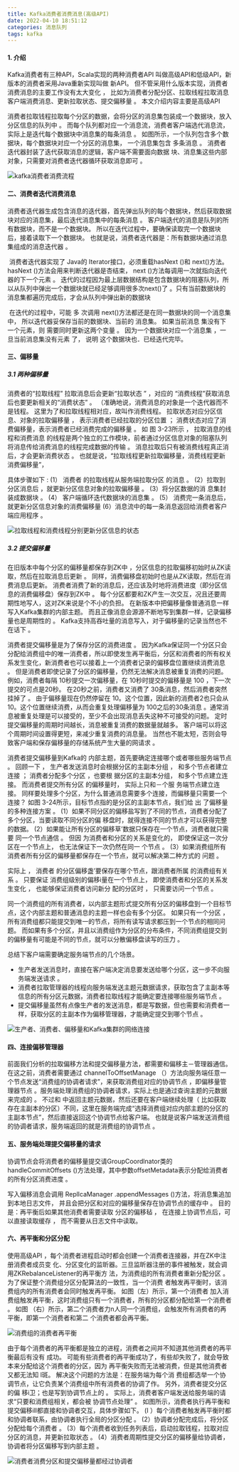 ```yaml
---
title: Kafka消费者消费消息(高级API)
date: 2022-04-10 18:51:12
categories: 消息队列
tags: kafka
---
```


#### 1. 介绍

Kafka消费者有三种API，Scala实现的两种消费者API 叫做高级API和低级API，新版本的消费者采用Java重新实现叫做 新API。 但不管采用什么版本实现，消费者消费消息的主要工作没有太大变化 ， 比如为消费者分配分区、拉取线程拉取消息客户端消费消息、更新拉取状态、提交偏移量 。  本文介绍内容主要是高级API

消费者拉取钱程拉取每个分区的数据，会将分区的消息集包装成一个数据块，放入分区信息的队列中 。 而每个队列都对应一个消息流，消费者客户端选代消息流，实际上是迭代每个数据块中消息集的每条消息 。
如图所示，一个队列包含多个数据块，每个数据块对应一个分区的消息集， 一个消息集包含
多条消息 。 消费者迭代器封装了迭代获取消息的逻辑，客户端不需要面向数据
块、消息集这些内部对象，只需要对消费者迭代器循环获取消息即可 。  

![kafka消费者消费流程](https://yusp-spin.github.io/photo/kafka-consumer.png)



#### 二、消费者迭代消费消息

​	消费者迭代器生成包含消息的迭代器，首先弹出队列的每个数据块，然后获取数据块对应的消息集，最后迭代消息集中的每条消息 。 客户端迭代的消息是队列的所有数据块，而不是一个数据块。 所以在迭代过程中，要确保读取完一个数据块后，接着读取下一个数据块。 也就是说，消费者迭代器是：所有数据块通过消息集组成的消息迭代器  。

​	消费者迭代器实现了 Java的 Iterator接口，必须重载hasNext ()和 next()方法。 hasNext ()方法会用来判断迭代器是杏结束， next ()方法每调用一次就指向迭代器的下一个元素 。 迭代的过程因为最上层数据结构是包含数据块的阻塞队列，所以从队列中弹出一个数据块就已经足够调用很多次next()了 。只有当前数据块的消息集都遍历完成后，才会从队列中弹出新的数据块  

​	在迭代的过程中，可能 多 次调用 next()方法都还是在同一数据块的同一个消息集 中， 所以迭代器妥保存当前的数据块、当前的 消息集。 如果当前消息 集没有下一个元素，则 需要同时更新这两个变量 。 因为一个数据块对应一个消息集 ，一旦当前消息集没有元素 了， 说明 这个数据块也．已经迭代完毕。  



#### 三、偏移量

##### 3.1 两种偏移量

消费者的“拉取线程” 拉取消息后会更新“拉取状态 ” ，对应的 “消费线程”获取消息后也要更新相关的“消费状态” 。 （准确地说，消费消息的对象是一个迭代器而不是钱程。 这里为了和拉取线程相对应，故叫作消费线程。  拉取状态对应分区信息、对象的拉取偏移量 ， 表示消费者已经拉取的分区位置 ； 消费状态对应了消费偏移量，表示消费者已经消费完成的偏移量 。
如 图 3-23所示 ， 拉取消息的线程和消费消息 的线程是两个独立的工作模块，前者通过分区信息对象的阻塞队列将消息传给消费消息的线程完成数据的传输 。 消息拉取后只有被消费线程真正消后，才会更新消费状态 。 也就是说，“拉取线程更新拉取偏移量，消费线程更新消费偏移量”，

具体步骤如下 :
(1） 消费者 的拉取线程从服务端拉取分区 的消息 。
(2）拉取到分区消息后 ，就更新分区信息对象的拉取偏移量 。 
(3）将分区数据的消 息集封装成数据块 。
(4） 客户端循环迭代数据块的消息集 。 
(5） 消费完一条消息后，就更新分区信息对象的消费偏移量
(6）消息流中的每一条消息返回给消费者客户端应用程序 。

![拉取线程和消费线程分别更新分区信息的状态](https://yusp-spin.github.io/photo/kafka-offset.png)



##### 3.2 提交偏移量

在旧版本中每个分区的偏移量都保存到ZK中  ，分区信息的拉取偏移初始时从ZK读取，然后在拉取消息后更新 。 同样，消费偏移盘初始时也是从ZK读取，然后在消费消息后更新。 消费者消费了新的消息后，还应该及时地将消费进度（即分区信息的消费偏移盘）保存到ZK中 。  每个分区都要和ZK产生一次交互，况且还要周期性地写人，这对ZK来说是个不小的负担。 在新版本中把偏移量像普通消息一样写入Kafka集群的内部主题。 而且正像消息会源源不断地写到集群一样，记录偏移量也是周期性的 。 Kafka支持高吞吐量的消息写入，对于偏移量的记录当然也不在话下 。  

消费者提交偏移量是为了保存分区的消费进度 。 因为Kafka保证同一个分区只会分配给消费组中的唯一消费者，所以即使发生再平衡后，分区和消费者的所有权关系发生变化，新消费者也可以接着上一个消费者记录的偏移盘位置继续消费消息 。
但是消费者即使记录了分区的偏移量，仍然无法解决消息被重复消费的问题。 例如，消费者每隔 10秒提交一次偏移量，在 10秒时提交的偏移量是 100 ，下一次提交的可点是20秒。 在20秒之前，消费者又消费了 30条消息，然后消费者突然挂掉了 。 由于偏移量现在仍然停留在 10。这个位置，因此新的消费者2也只会从 10。这个位置继续消费，从而会重复处理偏移量为 100之后的30条消息 。通常消息被重复处理是可以接受的，至少不会出现消息丢失这种不可接受的问题。 定时提交偏移量的周期时间越长，消息被重复消费的数据量就越多。 客户端可以将这个周期时间设置得更短，来减少重复消费的消息量。 当然也不能太短，否则会导致客户端和保存偏移量的存储系统产生大量的网请求 。  



消费者提交偏移量到Kafka的 内部主题，首先要确定连接哪个或者哪些服务端节点 。 回顾一下 ，
生产者发送消息时会根据分区的主副本分组 ， 和多个节点者建立连接 ； 消费者分配多个分区 ，也要根
据分区的主副本分组， 和多个节点建立连接。 而消费者提交所有分区 的偏移量时， 实际上只和－个服
务端节点建立连接。 同样要处理多个分区，为什么普通消息需要多个连接，而偏移量只需要一个连接？
如图 3-24所示，目标节点指的是分区的主副本节点，我们给 出 了偏移量的多种连接方案 。
(1）如果不同分区的偏移盐写到了不同的节点，消费者分配了多个分区，当要读取不同分区的偏
移盘时，就得连接不同的节点才可以获得完整的数据。
(2）如果能让所有分区的偏移草’数据只保存在一个节点，消费者就只需要 同一个节点通信 。 但因
为消费者和分区的关系是变化的， 即使保证这一次分区在一个节点上， 也无法保证下一次仍然在同一
个节点 。
(3）如果消费组所有消费者所有分区的偏移量都保存在一个节点，就可以解决第二种方式的 问题 。

实际上 ， 消费者 的分区偏移盏’要保存在哪个节点，跟消费者所属 的消费组有关系 。 只要保证
消费组级别的偏移i量在一个节点上， 即使消费者和分区的关系发生变化 ， 也能够保证消费者访问新分
配的分区时 ， 只需要访问一个节点 。  

同一个消费组的所有消费者，以内部主题形式提交所有分区的偏移盘到一个目标节点，这个内部主题和普通消息的主题一样也会有多个分区。 如果只有一个分区 ，所有消费组都只能提交到唯一的节点，将所有读写请求都压到一个节点的相同问题。 而如果有多个分区，并且以消费组作为分区的分布条件，不同消费组提交到的偏移量有可能是不同的节点，就可以分散偏移盘读写的压力 。  



总结下客户端需要确定服务端节点的几个场景。  

- 生产者发送消息时，直接在客户端决定消息要发送给哪个分区，这一步不向服务端发送请求 。
- 消费者拉取管理器的线程向服务端发送主题元数据请求，获取包含了主副本等信息的所有分区元数据，消费者拉取线程才能确定要连接哪些服务端节点 。
- 提交偏移量虽然有点像生产者的发送消息，都是写数据，但也需要和消费者一样，获取分区的主副本作为偏移管理器，才能确定提交到哪个节点 。  

![生产者、消费者、偏移量和Kafka集群的网络连接  ](https://yusp-spin.github.io/photo/kafka-connect.png)



#### 四、连接偏移管理器

前面我们分析的拉取偏移方法和提交偏移量方法，都需要和偏移主－管理器通信。 在这之前，消费者需要通过 channelToOffsetManage （）方法向服务端任意一个节点发送“消费组的协调者请求”，来获取消费组对应的协调节点 ，即偏移量管理器节点 。服务端处理消费组的协调者请求，实际上也是通过查询主题的元数据来完成的 。 不过和 中返回主题元数据，然后还要在客户端继续处理（ 比如获取存在主副本的分区）不同，这里在服务端完成“选择消费组对应内部主题的分区的主副本节点”，然后直接返回这个协调节点给客户端。 也就是说客户端发送消费组的协调者请求，服务端返回的就是消费组的协调节点 。 



#### 五、服务端处理提交偏移量的请求   

协调节点会将消费者的偏移量提交请GroupCoordlnator类的 handleCommitOffsets ()方法处理，其中参数offsetMetadata表示分配给消费者的所有分区消费进度 。  

写入偏移消息会调用 RepllcaManager .appendMessages ()方法，将消息集追加到本地日志文件，
并且会把分区和对应的偏移量保存在协调节点的缓存中 。 目的是：再平衡后如果其他消费者需要读取
分区的偏移毡 ， 在连接上协调节点后，可以直接读取缓存 ， 而不需要从日志文件中读取。  



#### 六、再平衡和分区分配

使用高级APl ，每个消费者进程启动时都会创建一个消费者连接器，并在ZK中注册消费者成员变
化、分区变化的监昕器。三旦监昕器注册的事件被触发，就会调用ZKRebalanceListener的再平衡方
法，为消费组的所有消费者重新分配分区 。 为了保证整个消费组分区分配算法的一致性，当一个消费
者触发再平衡时，该消费组内的所有消费者会同时触发再平衡。 如图（左）所示，第一个消费者
加入消费组触发再平衡，这时消费组只有一个消费者，所有的分区都分配给第一个消费者 。 如图
（右）所示，第二个消费者力n人同一个消费组，会触发所有消费者的再平衡，即第一个消费者和第二
个消费者都会再平衡。  

![消费组的消费者再平衡](https://yusp-spin.github.io/photo/kafka-rebalance.png)



由于每个消费者的再平衡都是独立的进程，消费者之间并不知道其他消费者的再平衡最后有没有
成功。 可能有些消费者的再平衡成功了，有些却失败了，就会导致本来分配给这个消费者的分区，因为
再平衡失败而无法被消费，但是其他消费者又都无法知 l斑。 解决这个问题的方法是：在服务端为每个消
费组都选举一个协调节点，让它负责某个消费组中所有消费者的协调了作。 另外，消费者提交分区的偏
移i卫；也是写到协调节点上的 。 实际上，消费者客户端发送给服务端的请求“只要和消费组相关，都会被
协调节点处理” 。 如图所示，消费者执行再平衡和提交偏移ill都直接和协调者交互，具体步骤如下。
(I ）每个消费者触发再平衡时都和协调者联系，由协调者执行全局的分区分配 。
(2）协调者分配完成后，将分区分配给每个消费者 。
(3）每个消费者收到任务列表后，启动拉取钱程，拉取对应分区的消息，并更新拉取状态 。
(4）消费者周期性提交分区的偏移量给协调者，协调者将分区偏移写到内部主题 。  

![消费者消费分区和提交偏移量都经过协调者](https://yusp-spin.github.io/photo/kakfa-rebalance.png)